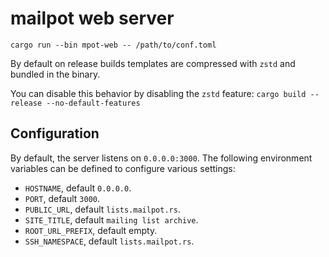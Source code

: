 # mailpot web server

```shell
cargo run --bin mpot-web -- /path/to/conf.toml
```

By default on release builds templates are compressed with `zstd` and bundled in the binary.

You can disable this behavior by disabling the `zstd` feature: `cargo build --release --no-default-features`

## Configuration

By default, the server listens on `0.0.0.0:3000`.
The following environment variables can be defined to configure various settings:

- `HOSTNAME`, default `0.0.0.0`.
- `PORT`, default `3000`.
- `PUBLIC_URL`, default `lists.mailpot.rs`.
- `SITE_TITLE`, default `mailing list archive`.
- `ROOT_URL_PREFIX`, default empty.
- `SSH_NAMESPACE`, default `lists.mailpot.rs`.
